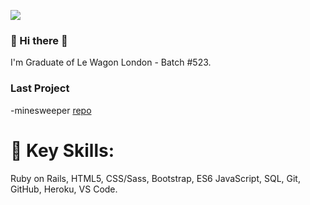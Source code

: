 ![](https://komarev.com/ghpvc/?username=GWiktorzak&color=blue&style=plastic&label=👁)
### 👋 Hi there 👋
I'm Graduate of Le Wagon London - Batch #523. 

### Last Project

-minesweeper
[repo](https://github.com/GWiktorzak/minesweeper)

# 🕺 Key Skills:
Ruby on Rails, HTML5, CSS/Sass, Bootstrap, ES6 JavaScript, SQL, Git, GitHub, Heroku, VS Code.
